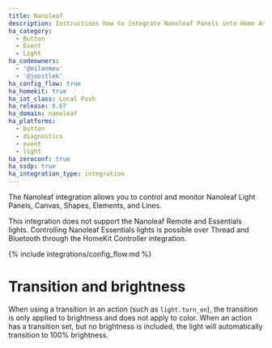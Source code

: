 ```yaml
---
title: Nanoleaf
description: Instructions how to integrate Nanoleaf Panels into Home Assistant.
ha_category:
  - Button
  - Event
  - Light
ha_codeowners:
  - '@milanmeu'
  - '@joostlek'
ha_config_flow: true
ha_homekit: true
ha_iot_class: Local Push
ha_release: 0.67
ha_domain: nanoleaf
ha_platforms:
  - button
  - diagnostics
  - event
  - light
ha_zeroconf: true
ha_ssdp: true
ha_integration_type: integration
---
```


The Nanoleaf integration allows you to control and monitor Nanoleaf Light Panels, Canvas, Shapes, Elements, and Lines.

This integration does not support the Nanoleaf Remote and Essentials lights. Controlling Nanoleaf Essentials lights is possible over Thread and Bluetooth through the HomeKit Controller integration.

{% include integrations/config_flow.md %}

# Transition and brightness

When using a transition in an action (such as `light.turn_on`), the transition is only applied to brightness and does not apply to color. When an action has a transition set, but no brightness is included, the light will automatically transition to 100% brightness.
